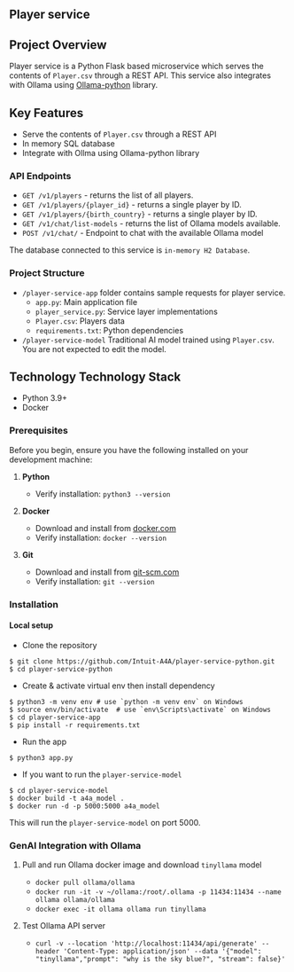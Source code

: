 ## Player service 

## Project Overview
Player service is a Python Flask based microservice which serves the contents of `Player.csv` through a REST API. This service also integrates with Ollama using [Ollama-python](https://github.com/ollama/ollama-python) library.

## Key Features

- Serve the contents of `Player.csv` through a REST API
- In memory SQL database
- Integrate with Ollma using Ollama-python library

### API Endpoints
- `GET /v1/players` - returns the list of all players.
- `GET /v1/players/{player_id}` - returns a single player by ID.
- `GET /v1/players/{birth_country}` - returns a single player by ID.
- `GET /v1/chat/list-models` - returns the list of Ollama models available.
- `POST /v1/chat/` - Endpoint to chat with the available Ollama model

The database connected to this service is `in-memory H2 Database`.

### Project Structure

- `/player-service-app` folder contains sample requests for player service.
  - `app.py`: Main application file
  - `player_service.py`: Service layer implementations
  - `Player.csv`: Players data
  - `requirements.txt`: Python dependencies
- `/player-service-model` Traditional AI model trained using `Player.csv`. You are not expected to edit the model.

## Technology Technology Stack

- Python 3.9+
- Docker

### Prerequisites

Before you begin, ensure you have the following installed on your development machine:

1. **Python**
    - Verify installation: `python3 --version`

2. **Docker**
   - Download and install from [docker.com](https://www.docker.com/)
   - Verify installation: `docker --version`
3. **Git**
    - Download and install from [git-scm.com](https://git-scm.com/)
    - Verify installation: `git --version`

### Installation

#### Local setup
- Clone the repository
```shell
$ git clone https://github.com/Intuit-A4A/player-service-python.git
$ cd player-service-python
```
- Create & activate virtual env then install dependency
```shell
$ python3 -m venv env # use `python -m venv env` on Windows
$ source env/bin/activate  # use `env\Scripts\activate` on Windows
$ cd player-service-app
$ pip install -r requirements.txt
```
- Run the app
```shell
$ python3 app.py
```

- If you want to run the `player-service-model`
```shell
$ cd player-service-model
$ docker build -t a4a_model .
$ docker run -d -p 5000:5000 a4a_model
```
This will run the `player-service-model` on port 5000.

### GenAI Integration with Ollama

1. Pull and run Ollama docker image and download `tinyllama` model

    - `docker pull ollama/ollama`
    - `docker run -it -v ~/ollama:/root/.ollama -p 11434:11434 --name ollama ollama/ollama`
    - `docker exec -it ollama ollama run tinyllama`

2. Test Ollama API server

    - `curl -v --location 'http://localhost:11434/api/generate' --header 'Content-Type: application/json' --data '{"model": "tinyllama","prompt": "why is the sky blue?", "stream": false}'`
